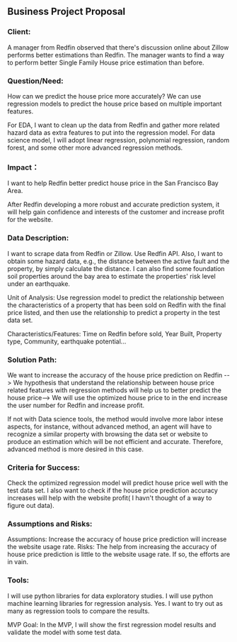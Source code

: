 ## Business Project Proposal

### Client: 

A manager from Redfin observed that there's discussion online about Zillow performs better estimations than Redfin. The manager wants to find a way to perform better 
Single Family House price estimation than before.


### Question/Need:

How can we predict the house price more accurately? We can use regression models to predict the house price based on multiple important
features.

For EDA, I want to clean up the data from Redfin and gather more related hazard data as extra features to put into the regression
model. For data science model, I will adopt linear regression, polynomial regression, random forest, and some other more advanced
regression methods.

### Impact：

I want to help Redfin better predict house price in the San Francisco Bay Area.

After Redfin developing a more robust and accurate prediction system, it will help gain confidence and interests of the customer
and increase profit for the website.

### Data Description:

I want to scrape data from Redfin or Zillow. Use Redfin API. Also, I want to obtain some hazard data, e.g., the distance between the
active fault and the property, by simply calculate the distance. I can also find some foundation soil properties around the bay area
to estimate the properties' risk level under an earthquake. 

Unit of Analysis: Use regression model to predict the relationship between the characteristics of a property that has 
been sold on Redfin with the final price listed, and then use the relationship to predict a property in the test data set.

Characteristics/Features: Time on Redfin before sold, Year Built, Property type, Community, earthquake potential...

### Solution Path:

We want to increase the accuracy of the house price prediction on Redfin --> We hypothesis that understand the relationship between
house price related features with regression methods will help us to better predict the house price--> We will use the 
optimized house price to in the end increase the user number for Redfin and increase profit.

If not with Data science tools, the method would involve more labor intese aspects, for instance, without advanced method, an agent 
will have to recognize a similar property with browsing the data set or website to produce an estimation which will be not efficient
and accurate. Therefore, advanced method is more desired in this case.

### Criteria for Success:

Check the optimized regression model will predict house price well with the test data set.
I also want to check if the house price prediction accuracy increases will help with the website profit( I
havn't thought of a way to figure out data).

### Assumptions and Risks:

Assumptions: Increase the accuracy of house price prediction will increase the website usage rate.
Risks: The help from increasing the accuracy of house price prediction is little to the website usage rate. If so,
       the efforts are in vain.
### Tools:

I will use python libraries for data exploratory studies.
I will use python machine learning libraries for regression analysis. Yes. I want to try out as many as regression
tools to compare the results.

MVP Goal:
In the MVP, I will show the first regression model results and validate the model with some test data.
